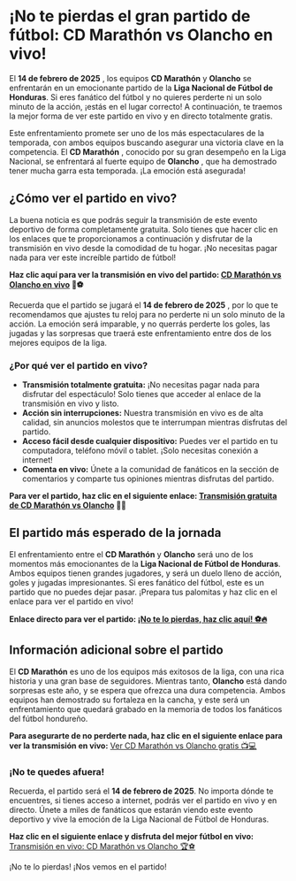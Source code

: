 # ¡No te pierdas el gran partido de fútbol: CD Marathón vs Olancho en vivo!

El **14 de febrero de 2025** , los equipos **CD Marathón** y **Olancho** se enfrentarán en un emocionante partido de la **Liga Nacional de Fútbol de Honduras**. Si eres fanático del fútbol y no quieres perderte ni un solo minuto de la acción, ¡estás en el lugar correcto! A continuación, te traemos la mejor forma de ver este partido en vivo y en directo totalmente gratis.

Este enfrentamiento promete ser uno de los más espectaculares de la temporada, con ambos equipos buscando asegurar una victoria clave en la competencia. El **CD Marathón** , conocido por su gran desempeño en la Liga Nacional, se enfrentará al fuerte equipo de **Olancho** , que ha demostrado tener mucha garra esta temporada. ¡La emoción está asegurada!

## ¿Cómo ver el partido en vivo?

La buena noticia es que podrás seguir la transmisión de este evento deportivo de forma completamente gratuita. Solo tienes que hacer clic en los enlaces que te proporcionamos a continuación y disfrutar de la transmisión en vivo desde la comodidad de tu hogar. ¡No necesitas pagar nada para ver este increíble partido de fútbol!

**Haz clic aquí para ver la transmisión en vivo del partido: [CD Marathón vs Olancho en vivo](https://tinyurl.com/livestreamfreeo?st=CD+Marath%C3%B3n+vs+Olancho&si=ghc) 🎥⚽**

Recuerda que el partido se jugará el **14 de febrero de 2025** , por lo que te recomendamos que ajustes tu reloj para no perderte ni un solo minuto de la acción. La emoción será imparable, y no querrás perderte los goles, las jugadas y las sorpresas que traerá este enfrentamiento entre dos de los mejores equipos de la liga.

### ¿Por qué ver el partido en vivo?

- **Transmisión totalmente gratuita:** ¡No necesitas pagar nada para disfrutar del espectáculo! Solo tienes que acceder al enlace de la transmisión en vivo y listo.
- **Acción sin interrupciones:** Nuestra transmisión en vivo es de alta calidad, sin anuncios molestos que te interrumpan mientras disfrutas del partido.
- **Acceso fácil desde cualquier dispositivo:** Puedes ver el partido en tu computadora, teléfono móvil o tablet. ¡Solo necesitas conexión a internet!
- **Comenta en vivo:** Únete a la comunidad de fanáticos en la sección de comentarios y comparte tus opiniones mientras disfrutas del partido.

**Para ver el partido, haz clic en el siguiente enlace: [Transmisión gratuita de CD Marathón vs Olancho](https://tinyurl.com/livestreamfreeo?st=CD+Marath%C3%B3n+vs+Olancho&si=ghc) 📲📡**

## El partido más esperado de la jornada

El enfrentamiento entre el **CD Marathón** y **Olancho** será uno de los momentos más emocionantes de la **Liga Nacional de Fútbol de Honduras**. Ambos equipos tienen grandes jugadores, y será un duelo lleno de acción, goles y jugadas impresionantes. Si eres fanático del fútbol, este es un partido que no puedes dejar pasar. ¡Prepara tus palomitas y haz clic en el enlace para ver el partido en vivo!

**Enlace directo para ver el partido: [¡No te lo pierdas, haz clic aquí! ⚽🔥](https://tinyurl.com/livestreamfreeo?st=CD+Marath%C3%B3n+vs+Olancho&si=ghc)**

## Información adicional sobre el partido

El **CD Marathón** es uno de los equipos más exitosos de la liga, con una rica historia y una gran base de seguidores. Mientras tanto, **Olancho** está dando sorpresas este año, y se espera que ofrezca una dura competencia. Ambos equipos han demostrado su fortaleza en la cancha, y este será un enfrentamiento que quedará grabado en la memoria de todos los fanáticos del fútbol hondureño.

**Para asegurarte de no perderte nada, haz clic en el siguiente enlace para ver la transmisión en vivo:** [Ver CD Marathón vs Olancho gratis 📺💻](https://tinyurl.com/livestreamfreeo?st=CD+Marath%C3%B3n+vs+Olancho&si=ghc)

### ¡No te quedes afuera!

Recuerda, el partido será el **14 de febrero de 2025**. No importa dónde te encuentres, si tienes acceso a internet, podrás ver el partido en vivo y en directo. Únete a miles de fanáticos que estarán viendo este evento deportivo y vive la emoción de la Liga Nacional de Fútbol de Honduras.

**Haz clic en el siguiente enlace y disfruta del mejor fútbol en vivo:** [Transmisión en vivo: CD Marathón vs Olancho 🏆⚽](https://tinyurl.com/livestreamfreeo?st=CD+Marath%C3%B3n+vs+Olancho&si=ghc)

¡No te lo pierdas! ¡Nos vemos en el partido!
